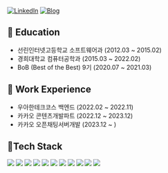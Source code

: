 
[![LinkedIn](https://img.shields.io/badge/LinkedIn-0A66C2?style=for-the-badge&logo=LinkedIn&logoColor=white)](https://www.linkedin.com/in/%EC%9E%AC%ED%98%B8-%EA%B3%B5-34333b295/)
[![Blog](https://img.shields.io/badge/Blog-FF5733?style=for-the-badge&logo=Tistory&logoColor=white)](https://jaehhh.tistory.com/)




<!--START_SECTION:waka-->
## 📝 **Education**
- 선린인터넷고등학교 소프트웨어과 (2012.03 ~ 2015.02)
- 경희대학교 컴퓨터공학과 (2015.03 ~ 2022.02)
- BoB (Best of the Best) 9기 (2020.07 ~ 2021.03)

## 📝 **Work Experience**
- 우아한테크코스 백엔드 (2022.02 ~ 2022.11)
- 카카오 콘텐츠개발파트 (2022.12 ~ 2023.12)
- 카카오 오픈채팅서버개발 (2023.12 ~ )

<h2> 🚀Tech Stack</h2>
<div>
<img src="https://img.shields.io/badge/java-007396?style=for-the-badge&logo=java&logoColor=white"> 
<img src="https://img.shields.io/badge/Kotlin-7F52FF?style=for-the-badge&logo=kotlin&logoColor=white"> 
<img src="https://img.shields.io/badge/python-3776AB?style=for-the-badge&logo=python&logoColor=white">
<img src="https://img.shields.io/badge/spring-6DB33F?style=for-the-badge&logo=spring&logoColor=white"> 
<img src="https://img.shields.io/badge/JPA-2EB12F?style=for-the-badge&logo=JPA&logoColor=white"> 
<img src="https://img.shields.io/badge/QueryDsl-232F3E?style=for-the-badge&logo=QueryDsl&logoColor=white"> 
<img src="https://img.shields.io/badge/Jenkins-D24939?style=for-the-badge&logo=Jenkins&logoColor=white"> 
<img src="https://img.shields.io/badge/Flyway-CC0200?style=for-the-badge&logo=Flyway&logoColor=white">
<img src="https://img.shields.io/badge/Restdocs-6DB33F?style=for-the-badge&logo=Restdocs&logoColor=white"> 
<img src="https://img.shields.io/badge/mysql-4479A1?style=for-the-badge&logo=mysql&logoColor=white"> 
<img src="https://img.shields.io/badge/Amazon AWS-232F3E?style=for-the-badge&logo=Amazon AWS&logoColor=white"> 
</div>

